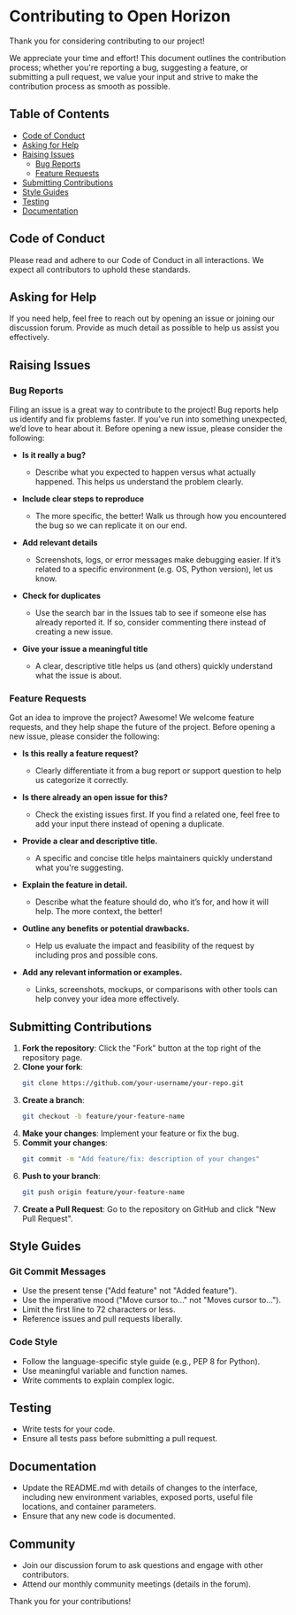 # Contributing to Open Horizon

Thank you for considering contributing to our project! 

We appreciate your time and effort! This document outlines the contribution process; whether you're reporting a bug, suggesting a feature, or submitting a pull request, we value your input and strive to make the contribution process as smooth as possible.

## Table of Contents

- [Code of Conduct](#code-of-conduct)
- [Asking for Help](#asking-for-help)
- [Raising Issues](#raising-issues)
  - [Bug Reports](#bug-reports)
  - [Feature Requests](#feature-requests)
- [Submitting Contributions]($submitting-contributions)
- [Style Guides](#style-guides)
- [Testing](#testing)
- [Documentation](#documentation)

## Code of Conduct

Please read and adhere to our Code of Conduct in all interactions. We expect all contributors to uphold these standards.

## Asking for Help

If you need help, feel free to reach out by opening an issue or joining our discussion forum. Provide as much detail as possible to help us assist you effectively.

## Raising Issues

### Bug Reports

Filing an issue is a great way to contribute to the project! Bug reports help us identify and fix problems faster. If you’ve run into something unexpected, we’d love to hear about it. Before opening a new issue, please consider the following:

* **Is it really a bug?**
  + Describe what you expected to happen versus what actually happened. This helps us understand the problem clearly.

* **Include clear steps to reproduce**
  + The more specific, the better! Walk us through how you encountered the bug so we can replicate it on our end.

* **Add relevant details**
  + Screenshots, logs, or error messages make debugging easier. If it’s related to a specific environment (e.g. OS, Python version), let us know.

* **Check for duplicates**
  + Use the search bar in the Issues tab to see if someone else has already reported it. If so, consider commenting there instead of creating a new issue.

* **Give your issue a meaningful title**
  + A clear, descriptive title helps us (and others) quickly understand what the issue is about.

### Feature Requests

Got an idea to improve the project? Awesome! We welcome feature requests, and they help shape the future of the project. Before opening a new issue, please consider the following:

* **Is this really a feature request?**
  + Clearly differentiate it from a bug report or support question to help us categorize it correctly.

* **Is there already an open issue for this?**
  + Check the existing issues first. If you find a related one, feel free to add your input there instead of opening a duplicate.

* **Provide a clear and descriptive title.**
  + A specific and concise title helps maintainers quickly understand what you're suggesting.

* **Explain the feature in detail.**
  + Describe what the feature should do, who it’s for, and how it will help. The more context, the better!

* **Outline any benefits or potential drawbacks.**
  + Help us evaluate the impact and feasibility of the request by including pros and possible cons.

* **Add any relevant information or examples.**
  + Links, screenshots, mockups, or comparisons with other tools can help convey your idea more effectively.
  
## Submitting Contributions

1. **Fork the repository**: Click the "Fork" button at the top right of the repository page.
2. **Clone your fork**: 
    ```sh
    git clone https://github.com/your-username/your-repo.git
    ```
3. **Create a branch**: 
    ```sh
    git checkout -b feature/your-feature-name
    ```
4. **Make your changes**: Implement your feature or fix the bug.
5. **Commit your changes**: 
    ```sh
    git commit -m "Add feature/fix: description of your changes"
    ```
6. **Push to your branch**: 
    ```sh
    git push origin feature/your-feature-name
    ```
7. **Create a Pull Request**: Go to the repository on GitHub and click "New Pull Request".

## Style Guides

### Git Commit Messages

- Use the present tense ("Add feature" not "Added feature").
- Use the imperative mood ("Move cursor to..." not "Moves cursor to...").
- Limit the first line to 72 characters or less.
- Reference issues and pull requests liberally.

### Code Style

- Follow the language-specific style guide (e.g., PEP 8 for Python).
- Use meaningful variable and function names.
- Write comments to explain complex logic.

## Testing

- Write tests for your code.
- Ensure all tests pass before submitting a pull request.

## Documentation

- Update the README.md with details of changes to the interface, including new environment variables, exposed ports, useful file locations, and container parameters.
- Ensure that any new code is documented.

## Community

- Join our discussion forum to ask questions and engage with other contributors.
- Attend our monthly community meetings (details in the forum).

Thank you for your contributions!
